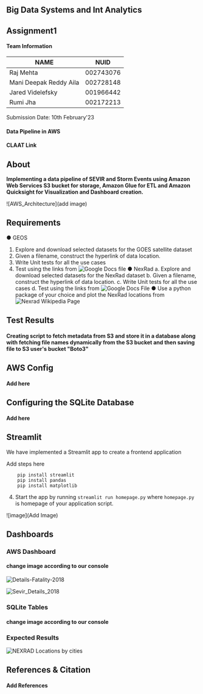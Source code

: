 ## Big Data Systems and Int Analytics

## Assignment1

#### Team Information

| NAME                      |     NUID        |
|---------------------------|-----------------|
|   Raj Mehta               |   002743076     |
|   Mani Deepak Reddy Aila  |   002728148     |
|   Jared Videlefsky        |   001966442     |
|   Rumi Jha                |   002172213     |
 
 Submission Date: 10th February'23

#### Data Pipeline in AWS

#### CLAAT Link



## About

**Implementing a data pipeline of SEVIR and Storm Events using Amazon Web Services S3 bucket for storage,
Amazon Glue for ETL and Amazon Quicksight for Visualization and Dashboard creation.**

![AWS_Architecture](add image)

## Requirements

● GEOS
1. Explore and download selected datasets for the GOES satellite dataset
2. Given a filename, construct the hyperlink of data location.
3. Write Unit tests for all the use cases
4. Test using the links from ![Google Docs file](https://docs.google.com/spreadsheets/d/1o1CLsm5OR0gH5GHbTsPWAEOGpdqqS49-P5e14ugK37Q/edit#gid=0)
● NexRad
a. Explore and download selected datasets for the NexRad dataset
b. Given a filename, construct the hyperlink of data location.
c. Write Unit tests for all the use cases
d. Test using the links from ![Google Docs File](https://docs.google.com/spreadsheets/d/1o1CLsm5OR0gH5GHbTsPWAEOGpdqqS49-P5e14ugK37Q/edit#gid=0)
● Use a python package of your choice and plot the NexRad locations from ![Nexrad Wikipedia Page](https://en.wikipedia.org/wiki/NEXRAD)

## Test Results

#### Creating script to fetch metadata from S3 and store it in a database along with fetching file names dynamically from the S3 bucket and then saving file to S3 user's bucket "Boto3"

## AWS Config

#### Add here

## Configuring the SQLite Database

#### Add here

## Streamlit

We have implemented a Streamlit app to create a frontend application

Add steps here
```
    pip install streamlit
    pip install pandas
    pip install matplotlib
```
4. Start the app by running `streamlit run homepage.py` where `homepage.py` is homepage of your application script.


![image](Add Image)


## Dashboards

### AWS Dashboard

#### change image according to our console

![Details-Fatality-2018](https://user-images.githubusercontent.com/59594174/110068829-88b8e980-7d44-11eb-8763-35b26129fb3d.png)

![Sevir_Details_2018](https://user-images.githubusercontent.com/59594174/110068840-8fdff780-7d44-11eb-9f4e-1ec0e1f3d5be.png)

### SQLite Tables

#### change image according to our console

### Expected Results
![NEXRAD Locations by cities](https://user-images.githubusercontent.com/59594174/110068964-c9b0fe00-7d44-11eb-9c03-1f8660eca010.PNG)



## References & Citation

#### Add References
